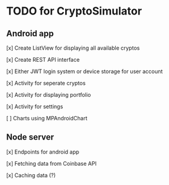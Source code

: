 # TODO for CryptoSimulator


## Android app
[x] Create ListView for displaying all available cryptos

[x] Create REST API interface

[x] Either JWT login system or device storage for user account

[x] Activity for seperate cryptos

[x] Activity for displaying portfolio

[x] Activity for settings

[ ] Charts using MPAndroidChart



## Node server
[x] Endpoints for android app 

[x] Fetching data from Coinbase API

[x] Caching data (?)
